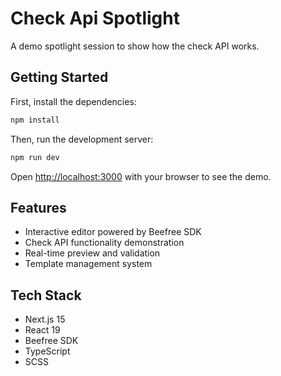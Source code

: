 # Check Api Spotlight

A demo spotlight session to show how the check API works.

## Getting Started

First, install the dependencies:

```bash
npm install
```

Then, run the development server:

```bash
npm run dev
```

Open [http://localhost:3000](http://localhost:3000) with your browser to see the demo.

## Features

- Interactive editor powered by Beefree SDK
- Check API functionality demonstration
- Real-time preview and validation
- Template management system

## Tech Stack

- Next.js 15
- React 19
- Beefree SDK
- TypeScript
- SCSS
